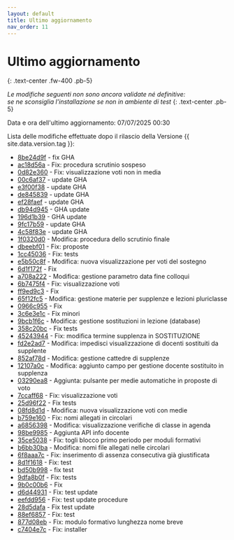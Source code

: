 ```yaml
---
layout: default
title: Ultimo aggiornamento
nav_order: 11
---
```


# Ultimo aggiornamento
{: .text-center .fw-400 .pb-5}

_Le modifiche seguenti non sono ancora validate né definitive:<br>se ne sconsiglia l'installazione se non in ambiente di test_
{: .text-center .pb-5}

Data e ora dell'ultimo aggiornamento: 07/07/2025 00:30

Lista delle modifiche effettuate dopo il rilascio della Versione {{ site.data.version.tag }}:

- [8be24d9f](http://github.com/iisgiua/giuaschool/commit/8be24d9ff803721cebf2dfa9cf7e2c075452ad65) - fix GHA
- [ac18d56a](http://github.com/iisgiua/giuaschool/commit/ac18d56a6b41d7e1e8991927127cbaeb83792322) - Fix: procedura scrutinio sospeso
- [0d82e360](http://github.com/iisgiua/giuaschool/commit/0d82e3604ad4116393fd6f35342da02daa1316a9) - Fix: visualizzazione voti non in media
- [00c6af37](http://github.com/iisgiua/giuaschool/commit/00c6af3783b4302d4c7f7eca9190b761d0b9f982) - update GHA
- [e3f00f38](http://github.com/iisgiua/giuaschool/commit/e3f00f38c0e9ff69f1fcea5c8e94d52d605e1180) - update GHA
- [de845839](http://github.com/iisgiua/giuaschool/commit/de84583905b098830685f01c49c1f68d8f8f4f82) - update GHA
- [ef28faef](http://github.com/iisgiua/giuaschool/commit/ef28faefcedac996d93fcf9320810fa81f153528) - update GHA
- [db94d945](http://github.com/iisgiua/giuaschool/commit/db94d94520be6c55590b696729ab3f7f75f8f325) - GHA update
- [196d1b39](http://github.com/iisgiua/giuaschool/commit/196d1b39b17320f203c7e5b24276deef85dc541e) - GHA update
- [9fc17b59](http://github.com/iisgiua/giuaschool/commit/9fc17b59dd9544c0d03e919f6fdb71316764aec4) - update GHA
- [4c58f83e](http://github.com/iisgiua/giuaschool/commit/4c58f83e2e7ffc8076aa95f35ee6189bc929f98e) - update GHA
- [1f0320d0](http://github.com/iisgiua/giuaschool/commit/1f0320d0cd2e5dec4335b1592edc87236a9e031b) - Modifica: procedura dello scrutinio finale
- [dbeebf01](http://github.com/iisgiua/giuaschool/commit/dbeebf01f18897194948afaf62bf9917c87746e7) - Fix: proposte
- [1cc45036](http://github.com/iisgiua/giuaschool/commit/1cc45036bc9c0dd2afabfb437244ee4b120156d1) - Fix: tests
- [e5b50c8f](http://github.com/iisgiua/giuaschool/commit/e5b50c8f60cbb8fed021d06cabde92b0309d1741) - Modifica: nuova visualizzazione per voti del sostegno
- [6d1f172f](http://github.com/iisgiua/giuaschool/commit/6d1f172f290604ee860162c8b07ad4309a075438) - Fix
- [a708a222](http://github.com/iisgiua/giuaschool/commit/a708a22248d193bf5dcaee688d883289ddf556a0) - Modifica: gestione parametro data fine colloqui
- [6b7475f4](http://github.com/iisgiua/giuaschool/commit/6b7475f4798d9be3c63f497cbb9f2ebb22e2710a) - Fix: visualizzazione voti
- [ff9ed9c3](http://github.com/iisgiua/giuaschool/commit/ff9ed9c312247fe4bdf009511427266abb1b083e) - Fix
- [65f12fc5](http://github.com/iisgiua/giuaschool/commit/65f12fc5664d4b02ea8b8b1502f4b7c2faf619df) - Modifica: gestione materie per supplenze e lezioni pluriclasse
- [0966c955](http://github.com/iisgiua/giuaschool/commit/0966c955c5e257e58ec2050893d71b64fa730545) - Fix
- [3c6e3e1c](http://github.com/iisgiua/giuaschool/commit/3c6e3e1cf43dadbe1d7fcdaff37672306055f7e2) - Fix minori
- [9bcb1f6c](http://github.com/iisgiua/giuaschool/commit/9bcb1f6ce7988814eff033b272301bb810ccc9c9) - Modifica: gestione sostituzioni in lezione (database)
- [358c20bc](http://github.com/iisgiua/giuaschool/commit/358c20bcfb4d7da7c7dd12ce697ecc91d9b46fae) - Fix tests
- [45243944](http://github.com/iisgiua/giuaschool/commit/45243944084e5ad94b983d94f66aad537666dc73) - Fix: modifica termine supplenza in SOSTITUZIONE
- [fd2e2ad7](http://github.com/iisgiua/giuaschool/commit/fd2e2ad73e84158e43d9c349453b7756187404b6) - Modifica: impedisci visualizzazione di docenti sostituiti da supplente
- [852af78d](http://github.com/iisgiua/giuaschool/commit/852af78d3c8206e9a42ffa5b5eb5fb193968c9bb) - Modifica: gestione cattedre di supplenze
- [12107a0c](http://github.com/iisgiua/giuaschool/commit/12107a0c7770988cc89b2b5c7eea8e2569439eef) - Modifica: aggiunto campo per gestione docente sostituito in supplenza
- [03290ea8](http://github.com/iisgiua/giuaschool/commit/03290ea8e6265d392278027bde27036a6109f1e3) - Aggiunta: pulsante per medie automatiche in proposte di voto
- [7ccaff68](http://github.com/iisgiua/giuaschool/commit/7ccaff684d2bbb6c7742d7528fd1b39892609f37) - Fix: visualizzazione voti
- [25d96f22](http://github.com/iisgiua/giuaschool/commit/25d96f2291ab258a625ececfcfaac5281504e6dd) - Fix tests
- [08fd8d1d](http://github.com/iisgiua/giuaschool/commit/08fd8d1d5959a7af0431dd50f329ee6178e4fe1f) - Modifica: nuova visualizzazione voti con medie
- [b759e160](http://github.com/iisgiua/giuaschool/commit/b759e160dc363f2b9dd9612dc9b0e8c751bcca58) - Fix: nomi allegati in circolari
- [a6856398](http://github.com/iisgiua/giuaschool/commit/a685639899041c7fad7406efe693b9f25e52b0d0) - Modifica: visualizzazione verifiche di classe in agenda
- [98be9985](http://github.com/iisgiua/giuaschool/commit/98be9985ba71545cf0c5c281c0a652ea1c2a1bf2) - Aggiunta API info docente
- [35ce5038](http://github.com/iisgiua/giuaschool/commit/35ce50387796b075092be0ea20586ad9a4f937fc) - Fix: togli blocco primo periodo per moduli formativi
- [b6bb30ba](http://github.com/iisgiua/giuaschool/commit/b6bb30ba3cf9182fa2313fdf81b32b5dce90bb27) - Modifica: nomi file allegati nelle circolari
- [6f8aaa7c](http://github.com/iisgiua/giuaschool/commit/6f8aaa7c24bc954463c45c3fa7beb9e5de06d92a) - Fix: inserimento di assenza consecutiva già giustificata
- [8d1f1618](http://github.com/iisgiua/giuaschool/commit/8d1f1618fc8be40596f6c3444e6e4d9c5f01fb5f) - Fix: test
- [bd50b998](http://github.com/iisgiua/giuaschool/commit/bd50b99895e8b3b67b08ed172bd6ec3a1630e5c5) - fix test
- [9dfa8b0f](http://github.com/iisgiua/giuaschool/commit/9dfa8b0f349aab2493dcde6f5841b5aa1ef30243) - Fix: tests
- [9b0c00b6](http://github.com/iisgiua/giuaschool/commit/9b0c00b67b3d86679e6785a72a115b699174050c) - Fix
- [d6d44931](http://github.com/iisgiua/giuaschool/commit/d6d449316bb09f7dd63912e6767594917b071c82) - Fix: test update
- [eefdd956](http://github.com/iisgiua/giuaschool/commit/eefdd956cfde7352b782f027fced528eff50d6ef) - Fix: test update procedure
- [28d5dafa](http://github.com/iisgiua/giuaschool/commit/28d5dafa4ca3573aaa2136d122eee2b5dd68a44d) - Fix test update
- [88ef6857](http://github.com/iisgiua/giuaschool/commit/88ef685782bb672c392443f1b8105636ccc5df7b) - Fix: test
- [877d08eb](http://github.com/iisgiua/giuaschool/commit/877d08eb8c012e89acf6c35f09302b7fbbdaa260) - Fix: modulo formativo lunghezza nome breve
- [c7404e7c](http://github.com/iisgiua/giuaschool/commit/c7404e7c712ae50cd5bc7fa8dd8af8b94002391a) - Fix: installer

